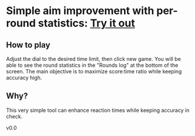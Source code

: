 # Simple aim improvement with per-round statistics: [Try it out](https://keen-borg-a8b4d1.netlify.app/)
## How to play
Adjust the dial to the desired time limit, then click new game. You will be able to see the round statistics in the "Rounds log" at the bottom of the screen. The main objective is to maximize score:time ratio while keeping accuracy high.
## Why?
This very simple tool can enhance reaction times while keeping accuracy in check.

v0.0